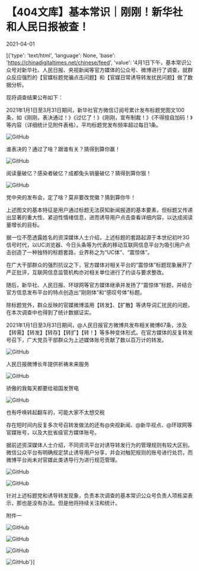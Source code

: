 # 【404文库】基本常识｜刚刚！新华社和人民日报被查！

2021-04-01

[{'type': 'text/html', 'language': None, 'base': 'https://chinadigitaltimes.net/chinese/feed', 'value': '4月1日下午，基本常识公众号对新华社、人民日报、央视新闻等官方媒体的公众号、微博进行了调查，就群众反应强烈的【官媒标题党骗点击问题】和【官媒日常诱导转发扰民问题】做了数据分析。

现将调查结果公布如下：

2021年1月1日至3月31日期间，新华社官方微信订阅号累计发布标题党图文100条，如《刚刚，表决通过！》《过亿了！》《刚刚，宣布制裁！》《不得擅自加码！》等内容（详细统计见附件表格）。平均标题党发布频率超过每日1条。

![GitHub](https://chinadigitaltimes.net/chinese/files/2021/04/image-1617277788155.png)

谁表决的？通过了啥？跟谁有关？猜得到算你赢！

![GitHub](https://chinadigitaltimes.net/chinese/files/2021/04/image-1617277802461.png)

阅读量破亿？感染者破亿？成都兔头销量破亿？猜得到算你狠！

![GitHub](https://chinadigitaltimes.net/chinese/files/2021/04/image-1617277824591.png)

党中央的发布会，定了啥？莫非要改党徽？猜到算你牛！

上述图文的基本特征是用户通过标题无法获知新闻报道的基本要素，但标题又传递出显著的重大性、紧迫性情绪信息，进而诱导用户点击查看详细内容，以达成阅读量增长的目标。

据一位不愿透露姓名的资深媒体人士介绍，上述标题的套路起源于本世纪初叶3G信号时代，以UC浏览器、今日头条等为代表的移动互联网信息平台为吸引用户点击创造了一种独特的标题套路，业界称之为“UC体”、“震惊体”。

在广大干部群众的强烈抗议之下，官方媒体对相关平台的“震惊体”标题现象展开了严正批评，互联网信息监管机构亦对相关单位进行了约谈与要求整改。

随后，新华社、人民日报、环球网等官方媒体继承并发扬了“震惊体”标题，并结合官方信息发布平台的特点创造出“刚刚体”和“感叹号体”标题。

除标题党外，群众反映的官媒微博滥用【转发】、【扩散】等诱导词汇扰民的问题，在本次调查中也得到了统计数据证实。

2021年1月1日至3月31日期间，@人民日报官方微博共发布相关微博67条，涉及【转需】【转发】【转存】【转扩】【转！】等多种变体形式。在官方媒体的反复转发号召下，广大党员干部群众为上述媒体账号贡献了数以百万计的转发。

![GitHub](https://chinadigitaltimes.net/chinese/files/2021/04/image-1617277864165.png)

 人民日报微博长年提供祈祷未来服务 

![GitHub](https://chinadigitaltimes.net/chinese/files/2021/04/image-1617277896137.png)

 骄傲的我每天都要给祖国发贺电 

![GitHub](https://chinadigitaltimes.net/chinese/files/2021/04/image-1617277921640.png)

 也有呼唤转起翻车的，可能大家不太想交税 

存在短时间内反复多次号召转发做法的还有@央视新闻、@新华视点、@环球网等官媒账号，以及大批省级官方媒体账号。

据前述资深媒体人士介绍，不同资讯平台对诱导转发行为的管理规则有较大区别。微信公众平台有明确规定禁止诱导用户分享，并会对触犯规则的账号进行处罚，而微博平台尚未对官媒此类诱导行为进行规范管理。

![GitHub](https://chinadigitaltimes.net/chinese/files/2021/04/image-1617277945658.png)

![GitHub](https://chinadigitaltimes.net/chinese/files/2021/04/image-1617277969594.png)

针对上述标题党和诱导转发现象，负责本次调查的基本常识公众号负责人项栋梁表示，那也是没有办法。但是他将持续关注和统计。

附件一

![GitHub](https://chinadigitaltimes.net/chinese/files/2021/04/image-1617277983960.png)

![GitHub](https://chinadigitaltimes.net/chinese/files/2021/04/image-1617277998562.png)

![GitHub](https://chinadigitaltimes.net/chinese/files/2021/04/image-1617278010044.png)

![GitHub](https://chinadigitaltimes.net/chinese/files/2021/04/image-1617278023981.png)'}]